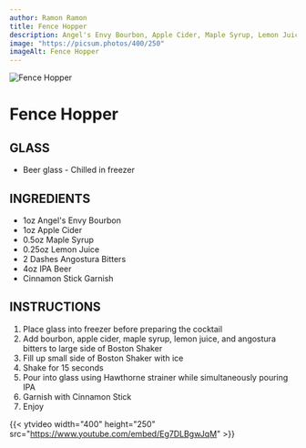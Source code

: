 ```yaml
---
author: Ramon Ramon
title: Fence Hopper
description: Angel's Envy Bourbon, Apple Cider, Maple Syrup, Lemon Juice, Angostura Bitters, IPA Beer, Cinnamon Stick
image: "https://picsum.photos/400/250"
imageAlt: Fence Hopper
---
```


![Fence Hopper](https://picsum.photos/400/250 "Picture of Fence Hopper")

# Fence Hopper

## GLASS

-   Beer glass - Chilled in freezer

## INGREDIENTS

-   1oz Angel's Envy Bourbon
-   1oz Apple Cider
-   0.5oz Maple Syrup
-   0.25oz Lemon Juice
-   2 Dashes Angostura Bitters
-   4oz IPA Beer
-   Cinnamon Stick Garnish

## INSTRUCTIONS

1. Place glass into freezer before preparing the cocktail
2. Add bourbon, apple cider, maple syrup, lemon juice, and angostura bitters to large side of Boston Shaker
3. Fill up small side of Boston Shaker with ice
4. Shake for 15 seconds
5. Pour into glass using Hawthorne strainer while simultaneously pouring IPA
6. Garnish with Cinnamon Stick
7. Enjoy

{{< ytvideo width="400" height="250" src="https://www.youtube.com/embed/Eg7DLBgwJqM" >}}
